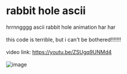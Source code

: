 # rabbit hole ascii
hrrnngggg ascii rabbit hole animation har har
<br>
<br>
this code is terrible, but i can't be bothered!!!!!!!
<br>
<br>
video link: https://youtu.be/ZSUgq9UNMd4
<br>
<br>
![image](https://github.com/user-attachments/assets/e80870d1-c2ba-42a3-9a71-3c59b70d2cad)
